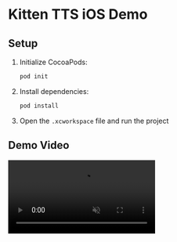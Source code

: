 # Kitten TTS iOS Demo

## Setup

1. Initialize CocoaPods:
   ```bash
   pod init
   ```

2. Install dependencies:
   ```bash
   pod install
   ```

3. Open the `.xcworkspace` file and run the project

## Demo Video

<video controls muted autoplay>
  <source src="Videos/Screen-2025-08-15-101219.mp4" type="video/mp4">
  Your browser does not support the video tag.
</video>